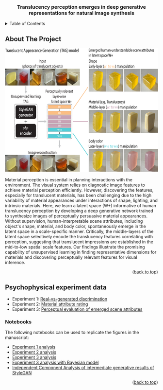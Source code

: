 <!-- Improved compatibility of back to top link: See: https://github.com/othneildrew/Best-README-Template/pull/73 -->
<a name="readme-top"></a>
<!--
*** Thanks for checking out the Best-README-Template. If you have a suggestion
*** that would make this better, please fork the repo and create a pull request
*** or simply open an issue with the tag "enhancement".
*** Don't forget to give the project a star!
*** Thanks again! Now go create something AMAZING! :D
-->



<!-- PROJECT SHIELDS -->
<!--
*** I'm using markdown "reference style" links for readability.
*** Reference links are enclosed in brackets [ ] instead of parentheses ( ).
*** See the bottom of this document for the declaration of the reference variables
*** for contributors-url, forks-url, etc. This is an optional, concise syntax you may use.
*** https://www.markdownguide.org/basic-syntax/#reference-style-links
-->



<!-- PROJECT LOGO -->
<br />

<h3 align="center">Translucency perception emerges in deep generative representations for natural image synthesis</h3>

</div>



<!-- TABLE OF CONTENTS -->
<details>
  <summary>Table of Contents</summary>
  <ol>
    <li>
      <a href="#about-the-project">About The Project</a>
    </li>
    <li>
      <a href="#getting-started">Getting Started</a>
      <ul>
        <li><a href="#data">Psychophysical experiment data</a></li>
        <li><a href="#analysis">Notebooks</a></li>
      </ul>
    </li>
   <!--  <li><a href="#usage">Usage</a></li>
    <li><a href="#roadmap">Roadmap</a></li>
    <li><a href="#contributing">Contributing</a></li>
    <li><a href="#license">License</a></li>
    <li><a href="#contact">Contact</a></li>
    <li><a href="#acknowledgments">Acknowledgments</a></li> -->
  </ol>
</details>



<!-- ABOUT THE PROJECT -->
## About The Project

<img src="images/intro.jpg" alt="Intro" width="677" height="408" class="center">

Material perception is essential in planning interactions with the environment. The visual system relies on diagnostic image features to achieve material perception efficiently. However, discovering the features, especially for translucent materials, has been challenging due to the high variability of material appearances under interactions of shape, lighting, and intrinsic materials. Here, we learn a latent space (W+) informative of human translucency perception by developing a deep generative network trained to synthesize images of perceptually persuasive material appearances. Without supervision, human-interpretable scene attributes, including object's shape, material, and body color, spontaneously emerge in the latent space in a scale-specific manner. Critically, the middle-layers of the latent space selectively encode the translucency features correlating with perception, suggesting that translucent impressions are established in the mid-to-low spatial scale features. Our findings illustrate the promising capability of unsupervised learning in finding representative dimensions for materials and discovering perceptually relevant features for visual inference.


<p align="right">(<a href="#readme-top">back to top</a>)</p>



<!-- GETTING STARTED -->
## Psychophysical experiment data

* Experiment 1: [Real-vs-generated discrimination](/data-analysis/data/real-fake-judgment-good-data)
* Experiment 2: [Material attribute rating](/data-analysis/data/semantic-rating-good-data)
* Experiment 3: [Perceptual evaluation of emerged scene attributes](/data-analysis/data/semantic-good-data)

### Notebooks

The following notebooks can be used to replicate the figures in the manuscript:

* [Experiment 1 analysis](/data-analysis/Analysis-real-vs-generated-discrimination.ipynb)
* [Experiment 2 analysis](/data-analysis/Analysis-material-attribute-rating.ipynb)
* [Experiment 3 analysis](/data-analysis/Analysis-scene-attribute-evaluation.ipynb)
* [Experiment 3 analysis with Bayesian model](/data-analysis/MLM-analysis/MLM-semantics_brms_version.Rmd)
* [Independent Component Analysis of intermediate generative results of StyleGAN](/data-analysis/ICA-Middle-layer.ipynb)

<p align="right">(<a href="#readme-top">back to top</a>)</p>

